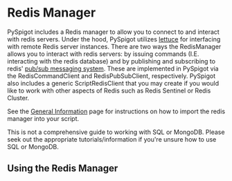 # Redis Manager

PySpigot includes a Redis manager to allow you to connect to and interact with redis servers. Under the hood, PySpigot utilizes [lettuce](https://lettuce.io/) for interfacing with remote Redis server instances. There are two ways the RedisManager allows you to interact with redis servers: by issuing commands (I.E. interacting with the redis database) and by publishing and subscribing to redis' [pub/sub messaging system](https://redis.io/docs/latest/develop/interact/pubsub/). These are implemented in PySpigot via the RedisCommandClient and RedisPubSubClient, respectively. PySpigot also includes a generic ScriptRedisClient that you may create if you would like to work with other aspects of Redis such as Redis Sentinel or Redis Cluster.

See the [General Information](writingscripts#pyspigot39s-managers) page for instructions on how to import the redis manager into your script.

This is not a comprehensive guide to working with SQL or MongoDB. Please seek out the appropriate tutorials/information if you're unsure how to use SQL or MongoDB.

## Using the Redis Manager

